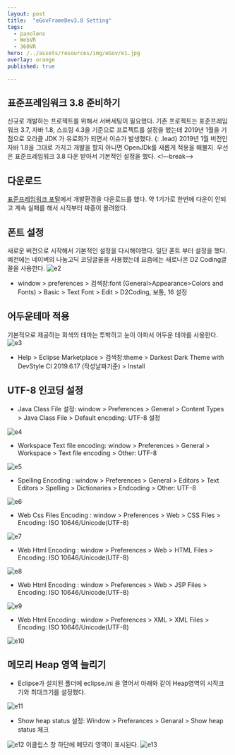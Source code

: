```yaml
---
layout: post
title:  "eGovFrameDev3.8 Setting"
tags:
  - panolens
  - WebVR
  - 360VR
hero: /../assets/resources/img/eGov/e1.jpg
overlay: orange
published: true

---
```

## 표준프레임워크 3.8 준비하기   
신규로 개발하는 프로젝트를 위해서 서버세팅이 필요했다. 기존 프로젝트는 표준프레임워크 3.7, 자바 1.8, 스프링 4.3을 기준으로 프로젝트를 설정을 했는데 2019년 1월을 기점으로 오라클 JDK 가 유로화가 되면서 이슈가 발생했다. 
{: .lead}
2019년 1월 버전인 자바 1.8을 그대로 가지고 개발을 할지 아니면 OpenJDk를 새롭게 적용을 해볼지. 우선은 표준프레임워크 3.8 다운 받아서 기본적인 설정을 했다. 
<!–-break-–>

## 다운로드 
<a href='https://www.egovframe.go.kr/EgovDevEnvRelease_300.jsp?menu=3&submenu=2&leftsub=2' target='_blank'>표준프레임워크 포털</a>에서 개발환경을 다운로드를 했다. 약 1기가로 한번에 다운이 안되고 계속 실패를 해서 시작부터 짜증이 몰려왔다. 

## 폰트 설정
새로운 버전으로 시작해서 기본적인 설정을 다시해야했다. 일단 폰트 부터 설정을 했다. 예전에는 네이버의 나눔고딕 코딩글꼴을 사용했는데 요즘에는 새로나온 D2 Coding글꼴을 사용한다. 
<img src='/../assets/resources/img/eGov/e2.jpg' alt='e2'>
- window > preferences > 검색창:font (General>Appearance>Colors and Fonts) > Basic > Text Font > Edit > D2Coding, 보통, 16 설정

## 어두운테마 적용
기본적으로 제공하는 회색의 테마는 투박하고 눈이 아파서 어두운 테마를 사용한다. 
<img src='/../assets/resources/img/eGov/e3.jpg' alt='e3'>
- Help > Eclipse Marketplace > 검색창:theme > Darkest Dark Theme with DevStyle CI 2019.6.17 (작성날짜기준) > Install

## UTF-8 인코딩 설정
- Java Class File 설정: window > Preferences > General > Content Types > Java Class File > Default encoding: UTF-8 설정
<img src='/../assets/resources/img/eGov/e4.jpg' alt='e4'>

- Workspace Text file encoding: window > Preferences > General > Workspace > Text file encoding > Other: UTF-8
<img src='/../assets/resources/img/eGov/e5.jpg' alt='e5'>

- Spelling Encoding : window > Preferences > General > Editors > Text Editors > Spelling > Dictionaries > Endcoding > Other: UTF-8
<img src='/../assets/resources/img/eGov/e6.jpg' alt='e6'>

- Web Css Files Encoding : window > Preferences > Web > CSS Files > Encoding: ISO 10646/Unicode(UTF-8)
<img src='/../assets/resources/img/eGov/e7.jpg' alt='e7'>

- Web Html Encoding : window > Preferences > Web > HTML Files > Encoding: ISO 10646/Unicode(UTF-8)
<img src='/../assets/resources/img/eGov/e8.jpg' alt='e8'>

- Web Html Encoding : window > Preferences > Web > JSP Files > Encoding: ISO 10646/Unicode(UTF-8)
<img src='/../assets/resources/img/eGov/e9.jpg' alt='e9'>

- Web Html Encoding : window > Preferences > XML > XML Files > Encoding: ISO 10646/Unicode(UTF-8)
<img src='/../assets/resources/img/eGov/e10.jpg' alt='e10'>

## 메모리 Heap 영역 늘리기
- Eclipse가 설치된 폴더에 eclipse.ini 을 열어서 아래와 같이 Heap영역의 시작크기와 최대크기를 설정했다. 
<img src='/../assets/resources/img/eGov/e11.jpg' alt='e11'>

- Show heap status 설정: Window > Preferances > Genaral > Show heap status 체크 
<img src='/../assets/resources/img/eGov/e12.jpg' alt='e12'>
이클립스 창 하단에 메모리 영역이 표시된다.
<img src='/../assets/resources/img/eGov/e13.jpg' alt='e13'>



